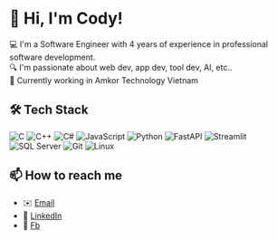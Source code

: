 # 👋 Hi, I'm Cody!

💻 I'm a Software Engineer with 4 years of experience in professional software development.  
🔍 I'm passionate about web dev, app dev, tool dev, AI, etc..  
🎯 Currently working in Amkor Technology Vietnam

## 🛠️ Tech Stack
![C](https://img.shields.io/badge/-C-333?logo=c)
![C++](https://img.shields.io/badge/-C%2B%2B-333?logo=cplusplus)
![C#](https://img.shields.io/badge/-C%23-333?logo=csharp)
![JavaScript](https://img.shields.io/badge/-JavaScript-333?logo=javascript)
![Python](https://img.shields.io/badge/-Python-333?logo=python)
![FastAPI](https://img.shields.io/badge/-FastAPI-333?logo=fastapi)
![Streamlit](https://img.shields.io/badge/-Streamlit-333?logo=streamlit)
![SQL Server](https://img.shields.io/badge/-SQL%20Server-333?logo=microsoftsqlserver)
![Git](https://img.shields.io/badge/-Git-333?logo=git)
![Linux](https://img.shields.io/badge/-Linux-333?logo=linux)

## 📫 How to reach me
- ✉️ [Email](mailto:letienhiep.cody@gmail.com)
- 💼 [LinkedIn](https://www.linkedin.com/in/hiep-le-tien-82b909283/)
- 💌 [Fb](https://www.facebook.com/beedontbed/)

